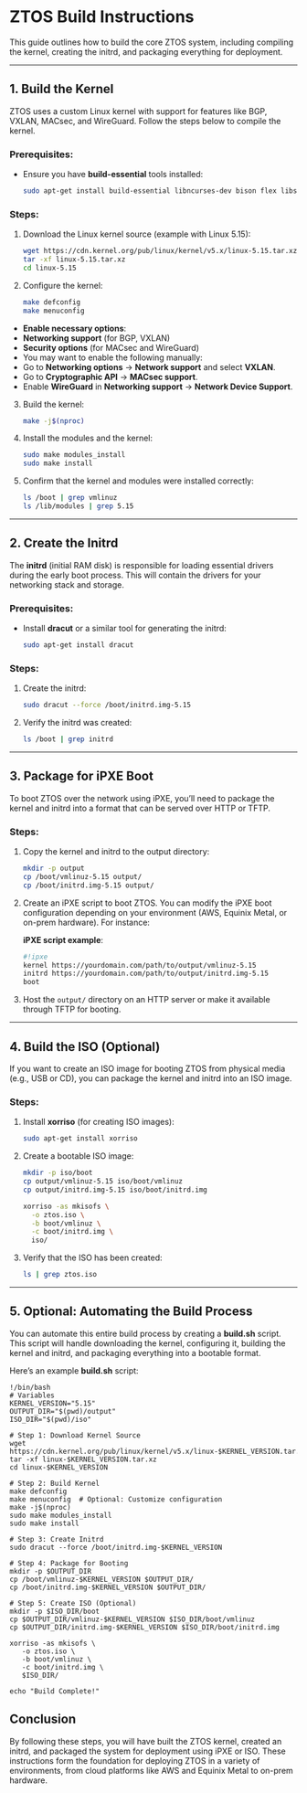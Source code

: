 # ZTOS Build Instructions

This guide outlines how to build the core ZTOS system, including compiling the kernel, creating the initrd, and packaging everything for deployment.

---

## 1. Build the Kernel

ZTOS uses a custom Linux kernel with support for features like BGP, VXLAN, MACsec, and WireGuard. Follow the steps below to compile the kernel.

### Prerequisites:
- Ensure you have **build-essential** tools installed:
	```bash
   sudo apt-get install build-essential libncurses-dev bison flex libssl-dev libelf-dev

### Steps:

1. Download the Linux kernel source (example with Linux 5.15):
	```bash
   wget https://cdn.kernel.org/pub/linux/kernel/v5.x/linux-5.15.tar.xz
   tar -xf linux-5.15.tar.xz
   cd linux-5.15

2. Configure the kernel:
	```bash
   make defconfig
   make menuconfig

- **Enable necessary options**:
- **Networking support** (for BGP, VXLAN)
- **Security options** (for MACsec and WireGuard)
- You may want to enable the following manually:
- Go to **Networking options** → **Network support** and select **VXLAN**.
- Go to **Cryptographic API** → **MACsec support**.
- Enable **WireGuard** in **Networking support** → **Network Device Support**.

3. Build the kernel:
	```bash
   make -j$(nproc)

4. Install the modules and the kernel:
	```bash
   sudo make modules_install
   sudo make install

5. Confirm that the kernel and modules were installed correctly:
	```bash
   ls /boot | grep vmlinuz
   ls /lib/modules | grep 5.15

---

## 2. Create the Initrd

The **initrd** (initial RAM disk) is responsible for loading essential drivers during the early boot process. This will contain the drivers for your networking stack and storage.

### Prerequisites:
- Install **dracut** or a similar tool for generating the initrd:
	```bash
   sudo apt-get install dracut

### Steps:

1. Create the initrd:
	```bash
   sudo dracut --force /boot/initrd.img-5.15

2. Verify the initrd was created:
	```bash
   ls /boot | grep initrd

---

## 3. Package for iPXE Boot

To boot ZTOS over the network using iPXE, you’ll need to package the kernel and initrd into a format that can be served over HTTP or TFTP.

### Steps:

1. Copy the kernel and initrd to the output directory:
	```bash
   mkdir -p output
   cp /boot/vmlinuz-5.15 output/
   cp /boot/initrd.img-5.15 output/

2. Create an iPXE script to boot ZTOS. You can modify the iPXE boot configuration depending on your environment (AWS, Equinix Metal, or on-prem hardware). For instance:

   **iPXE script example**:
   ```bash
   #!ipxe
   kernel https://yourdomain.com/path/to/output/vmlinuz-5.15
   initrd https://yourdomain.com/path/to/output/initrd.img-5.15
   boot

3. Host the `output/` directory on an HTTP server or make it available through TFTP for booting.

---

## 4. Build the ISO (Optional)

If you want to create an ISO image for booting ZTOS from physical media (e.g., USB or CD), you can package the kernel and initrd into an ISO image.

### Steps:

1. Install **xorriso** (for creating ISO images):
	```bash
   sudo apt-get install xorriso

2. Create a bootable ISO image:
	```bash
   mkdir -p iso/boot
   cp output/vmlinuz-5.15 iso/boot/vmlinuz
   cp output/initrd.img-5.15 iso/boot/initrd.img

   xorriso -as mkisofs \
      -o ztos.iso \
      -b boot/vmlinuz \
      -c boot/initrd.img \
      iso/

3. Verify that the ISO has been created:
	```bash
   ls | grep ztos.iso

---

## 5. Optional: Automating the Build Process

You can automate this entire build process by creating a **build.sh** script. This script will handle downloading the kernel, configuring it, building the kernel and initrd, and packaging everything into a bootable format.

Here’s an example **build.sh** script:

	!/bin/bash
	# Variables
	KERNEL_VERSION="5.15"
	OUTPUT_DIR="$(pwd)/output"
	ISO_DIR="$(pwd)/iso"
	
	# Step 1: Download Kernel Source
	wget https://cdn.kernel.org/pub/linux/kernel/v5.x/linux-$KERNEL_VERSION.tar.xz
	tar -xf linux-$KERNEL_VERSION.tar.xz
	cd linux-$KERNEL_VERSION

	# Step 2: Build Kernel
	make defconfig
	make menuconfig  # Optional: Customize configuration
	make -j$(nproc)
	sudo make modules_install
	sudo make install

	# Step 3: Create Initrd
	sudo dracut --force /boot/initrd.img-$KERNEL_VERSION
	
	# Step 4: Package for Booting
	mkdir -p $OUTPUT_DIR
	cp /boot/vmlinuz-$KERNEL_VERSION $OUTPUT_DIR/
	cp /boot/initrd.img-$KERNEL_VERSION $OUTPUT_DIR/
	
	# Step 5: Create ISO (Optional)
	mkdir -p $ISO_DIR/boot
	cp $OUTPUT_DIR/vmlinuz-$KERNEL_VERSION $ISO_DIR/boot/vmlinuz
	cp $OUTPUT_DIR/initrd.img-$KERNEL_VERSION $ISO_DIR/boot/initrd.img

	xorriso -as mkisofs \
	   -o ztos.iso \
	   -b boot/vmlinuz \
	   -c boot/initrd.img \
	   $ISO_DIR/
	   
	echo "Build Complete!"

## Conclusion

By following these steps, you will have built the ZTOS kernel, created an initrd, and packaged the system for deployment using iPXE or ISO. These instructions form the foundation for deploying ZTOS in a variety of environments, from cloud platforms like AWS and Equinix Metal to on-prem hardware.


